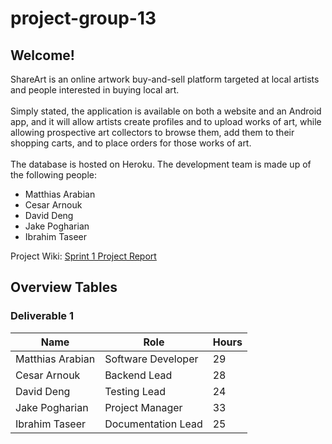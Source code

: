 # project-group-13

## Welcome! 
ShareArt is an online artwork buy-and-sell platform targeted at local artists and people interested in buying local art. 
<br><br> Simply stated, the application is available on both a website and an Android app, and it will allow artists create profiles and to upload works of art, while allowing prospective art collectors to browse them, add them to their shopping carts, and to place orders for those works of art. 
<br><br> The database is hosted on Heroku. The development team is made up of the following people:
* Matthias Arabian
* Cesar Arnouk
* David Deng
* Jake Pogharian
* Ibrahim Taseer

Project Wiki: [Sprint 1 Project Report](https://github.com/McGill-ECSE321-Fall2020/project-group-13/wiki/sprint1)
  
## Overview Tables
### Deliverable 1
| Name             | Role               | Hours |
|------------------|--------------------|-------|
| Matthias Arabian | Software Developer | 29    |
| Cesar Arnouk     | Backend Lead       | 28    |
| David Deng       |  Testing Lead      | 24    |
| Jake Pogharian   | Project Manager    | 33    |
| Ibrahim Taseer   | Documentation Lead | 25    |

  
